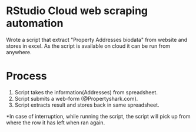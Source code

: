 # RStudio Cloud web scraping automation
Wrote a script that extract "Property Addresses biodata" from website and stores in excel. As the script is available on cloud it can be run from anywhere.

# Process
1. Script takes the information(Addresses) from spreadsheet.
2. Script submits a web-form (@Propertyshark.com).
3. Script extracts result and stores back in same spreadsheet.



*In case of interruption, while running the script, the script will pick up from where the row it has left when ran again.
